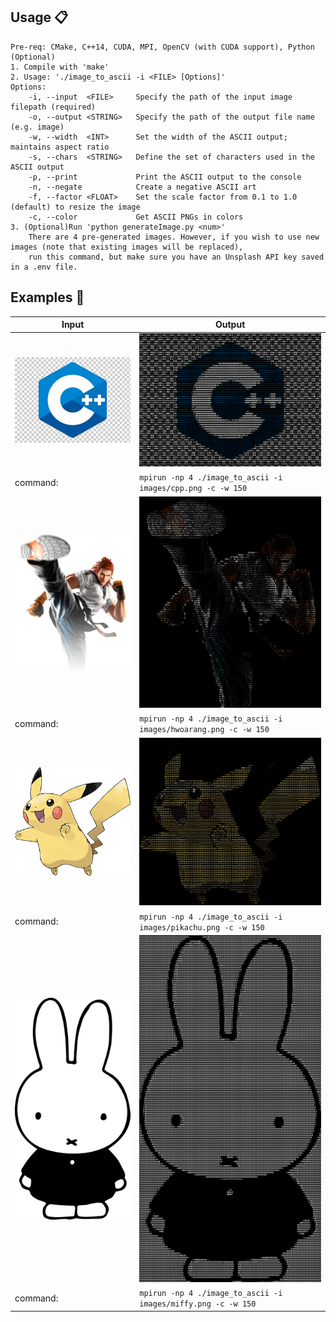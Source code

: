 ## Usage :clipboard:
```
Pre-req: CMake, C++14, CUDA, MPI, OpenCV (with CUDA support), Python (Optional)
1. Compile with 'make'
2. Usage: './image_to_ascii -i <FILE> [Options]'
Options:
    -i, --input  <FILE>     Specify the path of the input image filepath (required)
    -o, --output <STRING>   Specify the path of the output file name (e.g. image)
    -w, --width  <INT>      Set the width of the ASCII output; maintains aspect ratio
    -s, --chars  <STRING>   Define the set of characters used in the ASCII output
    -p, --print             Print the ASCII output to the console
    -n, --negate            Create a negative ASCII art
    -f, --factor <FLOAT>    Set the scale factor from 0.1 to 1.0 (default) to resize the image
    -c, --color             Get ASCII PNGs in colors
3. (Optional)Run 'python generateImage.py <num>'
    There are 4 pre-generated images. However, if you wish to use new images (note that existing images will be replaced),
    run this command, but make sure you have an Unsplash API key saved in a .env file.
```

## Examples :eyes:

|                     Input                     |                                 Output                                 |
|-----------------------------------------------|------------------------------------------------------------------------|
| <img src="images/cpp.png" width="300">        | <img src="outputs/cpp_color.png" width="300">                          |
| command:                                      | `mpirun -np 4 ./image_to_ascii -i images/cpp.png -c -w 150`            |
| <img src="images/hwoarang.png" width="300">   | <img src="outputs/hwoarang_color.png" width="300">                     |
| command:                                      | `mpirun -np 4 ./image_to_ascii -i images/hwoarang.png -c -w 150`       |
| <img src="images/pikachu.png" width="300">    | <img src="outputs/pikachu_color.png" width="300">                      |
| command:                                      | `mpirun -np 4 ./image_to_ascii -i images/pikachu.png -c -w 150`        |
| <img src="images/miffy.png" width="300">      | <img src="outputs/miffy_color.png" width="300">                        |
| command:                                      | `mpirun -np 4 ./image_to_ascii -i images/miffy.png -c -w 150`          |
